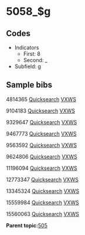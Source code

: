 # 5058\_$g

## Codes

-   Indicators
    -   First: 8
    -   Second: \_
-   Subfield: g

## Sample bibs

4814365 [Quicksearch](https://search.library.yale.edu/catalog/4814365) [VXWS](http://prodorbis.library.yale.edu:7014/vxws/GetHoldingsService?bibId=4814365)

9104183 [Quicksearch](https://search.library.yale.edu/catalog/9104183) [VXWS](http://prodorbis.library.yale.edu:7014/vxws/GetHoldingsService?bibId=9104183)

9329647 [Quicksearch](https://search.library.yale.edu/catalog/9329647) [VXWS](http://prodorbis.library.yale.edu:7014/vxws/GetHoldingsService?bibId=9329647)

9467773 [Quicksearch](https://search.library.yale.edu/catalog/9467773) [VXWS](http://prodorbis.library.yale.edu:7014/vxws/GetHoldingsService?bibId=9467773)

9563592 [Quicksearch](https://search.library.yale.edu/catalog/9563592) [VXWS](http://prodorbis.library.yale.edu:7014/vxws/GetHoldingsService?bibId=9563592)

9624806 [Quicksearch](https://search.library.yale.edu/catalog/9624806) [VXWS](http://prodorbis.library.yale.edu:7014/vxws/GetHoldingsService?bibId=9624806)

11196094 [Quicksearch](https://search.library.yale.edu/catalog/11196094) [VXWS](http://prodorbis.library.yale.edu:7014/vxws/GetHoldingsService?bibId=11196094)

12773347 [Quicksearch](https://search.library.yale.edu/catalog/12773347) [VXWS](http://prodorbis.library.yale.edu:7014/vxws/GetHoldingsService?bibId=12773347)

13345324 [Quicksearch](https://search.library.yale.edu/catalog/13345324) [VXWS](http://prodorbis.library.yale.edu:7014/vxws/GetHoldingsService?bibId=13345324)

15559984 [Quicksearch](https://search.library.yale.edu/catalog/15559984) [VXWS](http://prodorbis.library.yale.edu:7014/vxws/GetHoldingsService?bibId=15559984)

15560063 [Quicksearch](https://search.library.yale.edu/catalog/15560063) [VXWS](http://prodorbis.library.yale.edu:7014/vxws/GetHoldingsService?bibId=15560063)

**Parent topic:**[505](../../tags/505/505.md)


